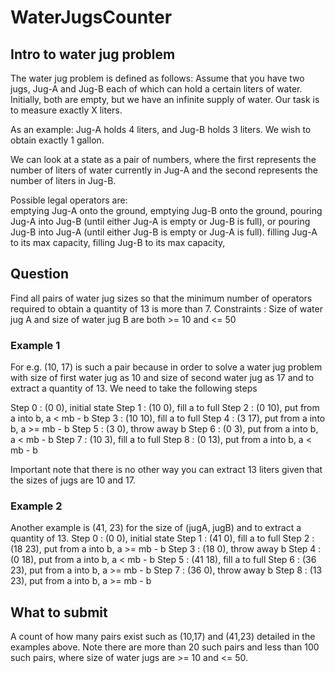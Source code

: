 # WaterJugsCounter
## Intro to water jug problem ##

The water jug problem is defined as follows:
Assume that you have two jugs, Jug-A and Jug-B each of which can hold a certain liters of water.  Initially, both are empty, but we have an infinite supply of water. Our task is to measure exactly X liters.
 
As an example: Jug-A holds 4 liters, and Jug-B holds 3 liters.  We wish to obtain exactly 1 gallon. 
 
We can look at a state as a pair of numbers, where the first represents the number of liters of water currently in Jug-A and the second represents the number of liters in Jug-B.
 
Possible legal operators are:   
emptying Jug-A onto the ground, 
emptying Jug-B onto the ground, 
pouring Jug-A into Jug-B (until either Jug-A is empty or Jug-B is full), 
or pouring Jug-B into Jug-A (until either Jug-B is empty  or Jug-A is full).
filling Jug-A to its max capacity, 
filling Jug-B to its max capacity, 

## Question ##
Find all pairs of water jug sizes so that the minimum number of operators required to obtain a quantity of 13 is more than 7.
Constraints :
Size of water jug A and size of water jug B are both >= 10 and <= 50

### Example 1 ###
For e.g.  (10, 17) is such a pair because in order to solve a water jug problem with size of first water jug as 10 and size of second water jug as 17 and to extract a quantity of 13. We need to take the following steps

Step 0 : (0 0),  initial state
Step 1 : (10 0), fill a to full
Step 2 : (0 10), put from a into b, a < mb - b
Step 3 : (10 10), fill a to full
Step 4 : (3 17), put from a into b, a >= mb - b
Step 5 : (3 0), throw away b
Step 6 : (0 3), put from a into b, a < mb - b
Step 7 : (10 3), fill a to full
Step 8 : (0 13), put from a into b, a < mb - b

Important note that there is no other way you can extract 13 liters given that the sizes of jugs are 10 and 17. 
### Example 2 ###
Another example is (41, 23) for the size of (jugA, jugB) and to extract a quantity of 13.
Step 0 : (0 0),  initial state
Step 1 : (41 0), fill a to full
Step 2 : (18 23), put from a into b, a >= mb - b
Step 3 : (18 0), throw away b
Step 4 : (0 18), put from a into b, a < mb - b
Step 5 : (41 18), fill a to full
Step 6 : (36 23), put from a into b, a >= mb - b
Step 7 : (36 0), throw away b
Step 8 : (13 23), put from a into b, a >= mb - b

## What to submit ## 
A count of how many pairs exist such as (10,17) and (41,23) detailed in the examples above. Note there are more than 20 such pairs and less than 100 such pairs, where size of water jugs are >= 10 and <= 50. 

